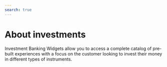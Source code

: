 ```yaml
---
search: true
---
```


# About investments

Investment Banking Widgets allow you to access a complete catalog of pre-built experiences with a focus on the customer looking to invest their money in different types of instruments.
